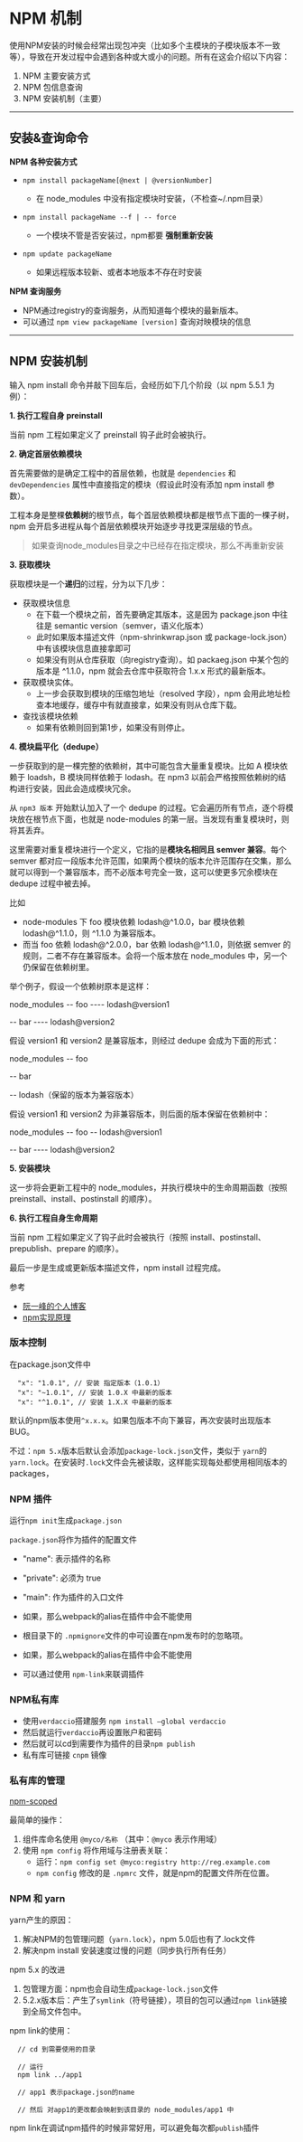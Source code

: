 # NPM 机制

使用NPM安装的时候会经常出现包冲突（比如多个主模块的子模块版本不一致等），导致在开发过程中会遇到各种或大或小的问题。所有在这会介绍以下内容：
1. NPM 主要安装方式
2. NPM 包信息查询
3. NPM 安装机制（主要）

***
## 安装&查询命令
**NPM 各种安装方式**
* `npm install packageName[@next | @versionNumber]`
  * 在 node_modules 中没有指定模块时安装，（不检查~/.npm目录）

* `npm install packageName --f | -- force`
  * 一个模块不管是否安装过，npm都要 **强制重新安装**

* `npm update packageName`
  * 如果远程版本较新、或者本地版本不存在时安装

**NPM 查询服务**
- NPM通过registry的查询服务，从而知道每个模块的最新版本。
- 可以通过 `npm view packageName [version]` 查询对映模块的信息

***
## NPM 安装机制

输入 npm install 命令并敲下回车后，会经历如下几个阶段（以 npm 5.5.1 为例）：

**1. 执行工程自身 preinstall**

当前 npm 工程如果定义了 preinstall 钩子此时会被执行。

**2. 确定首层依赖模块**

首先需要做的是确定工程中的首层依赖，也就是 `dependencies` 和 `devDependencies` 属性中直接指定的模块（假设此时没有添加 npm install 参数）。

工程本身是整棵**依赖树**的根节点，每个首层依赖模块都是根节点下面的一棵子树，npm 会开启多进程从每个首层依赖模块开始逐步寻找更深层级的节点。

> 如果查询node_modules目录之中已经存在指定模块，那么不再重新安装

**3. 获取模块**

获取模块是一个**递归**的过程，分为以下几步：

- 获取模块信息
  - 在下载一个模块之前，首先要确定其版本，这是因为 package.json 中往往是 semantic version（semver，语义化版本）
  - 此时如果版本描述文件（npm-shrinkwrap.json 或 package-lock.json）中有该模块信息直接拿即可
  - 如果没有则从仓库获取（向registry查询）。如 packaeg.json 中某个包的版本是 ^1.1.0，npm 就会去仓库中获取符合 1.x.x 形式的最新版本。
- 获取模块实体。
  - 上一步会获取到模块的压缩包地址（resolved 字段），npm 会用此地址检查本地缓存，缓存中有就直接拿，如果没有则从仓库下载。
- 查找该模块依赖
  - 如果有依赖则回到第1步，如果没有则停止。

**4. 模块扁平化（dedupe）**

一步获取到的是一棵完整的依赖树，其中可能包含大量重复模块。比如 A 模块依赖于 loadsh，B 模块同样依赖于 lodash。在 npm3 以前会严格按照依赖树的结构进行安装，因此会造成模块冗余。

从 `npm3 版本` 开始默认加入了一个 dedupe 的过程。它会遍历所有节点，逐个将模块放在根节点下面，也就是 node-modules 的第一层。当发现有重复模块时，则将其丢弃。

这里需要对重复模块进行一个定义，它指的是**模块名相同且 semver 兼容**。每个 semver 都对应一段版本允许范围，如果两个模块的版本允许范围存在交集，那么就可以得到一个兼容版本，而不必版本号完全一致，这可以使更多冗余模块在 dedupe 过程中被去掉。

比如
- node-modules 下 foo 模块依赖 lodash@^1.0.0，bar 模块依赖 lodash@^1.1.0，则 ^1.1.0 为兼容版本。
- 而当 foo 依赖 lodash@^2.0.0，bar 依赖 lodash@^1.1.0，则依据 semver 的规则，二者不存在兼容版本。会将一个版本放在 node_modules 中，另一个仍保留在依赖树里。

举个例子，假设一个依赖树原本是这样：

node_modules
-- foo
---- lodash@version1

-- bar
---- lodash@version2

假设 version1 和 version2 是兼容版本，则经过 dedupe 会成为下面的形式：

node_modules
-- foo

-- bar

-- lodash（保留的版本为兼容版本）

假设 version1 和 version2 为非兼容版本，则后面的版本保留在依赖树中：

node_modules
-- foo
-- lodash@version1

-- bar
---- lodash@version2

**5. 安装模块**

这一步将会更新工程中的 node_modules，并执行模块中的生命周期函数（按照 preinstall、install、postinstall 的顺序）。

**6. 执行工程自身生命周期**

当前 npm 工程如果定义了钩子此时会被执行（按照 install、postinstall、prepublish、prepare 的顺序）。

最后一步是生成或更新版本描述文件，npm install 过程完成。


参考
* [阮一峰的个人博客](http://www.ruanyifeng.com/blog/2016/01/npm-install.html)
* [npm实现原理](https://www.zhihu.com/question/66629910)


### 版本控制

在package.json文件中
```
  "x": "1.0.1", // 安装 指定版本（1.0.1）
  "x": "~1.0.1", // 安装 1.0.X 中最新的版本
  "x": "^1.0.1", // 安装 1.X.X 中最新的版本
```

默认的npm版本使用`^x.x.x`。如果包版本不向下兼容，再次安装时出现版本BUG。

不过：`npm 5.x`版本后默认会添加`package-lock.json`文件，类似于 `yarn`的`yarn.lock`。在安装时`.lock`文件会先被读取，这样能实现每处都使用相同版本的 packages，


### NPM 插件

运行`npm init`生成`package.json`

`package.json`将作为插件的配置文件
* "name": 表示插件的名称
* "private": 必须为 true
* "main": 作为插件的入口文件


* 如果，那么webpack的alias在插件中会不能使用
* 根目录下的 `.npmignore`文件的中可设置在npm发布时的忽略项。
* 如果，那么webpack的alias在插件中会不能使用
* 可以通过使用 `npm-link`来联调插件


### NPM私有库
* 使用`verdaccio`搭建服务 `npm install –global verdaccio`
* 然后就运行`verdaccio`再设置账户和密码
* 然后就可以cd到需要作为插件的目录`npm publish`
* 私有库可链接 `cnpm` 镜像

### 私有库的管理

[npm-scoped](https://docs.npmjs.com/misc/scope#publishing-public-scoped-packages-to-the-public-npm-registry)

最简单的操作：
1. 组件库命名使用 `@myco/名称` （其中：`@myco` 表示作用域）
2. 使用 `npm config` 将作用域与注册表关联：
   *  运行：`npm config set @myco:registry http://reg.example.com`
   *  `npm config` 修改的是 `.npmrc` 文件，就是npm的配置文件所在位置。


### NPM 和 yarn

yarn产生的原因：
1. 解决NPM的包管理问题（`yarn.lock`），npm 5.0后也有了.lock文件
2. 解决npm install 安装速度过慢的问题（同步执行所有任务）

npm 5.x 的改进
1. 包管理方面：npm也会自动生成`package-lock.json`文件
2. 5.2.x版本后：产生了`symlink`（符号链接），项目的包可以通过`npm link`链接到全局文件包中。

npm link的使用：
```
  // cd 到需要使用的目录
  
  // 运行
  npm link ../app1
  
  // app1 表示package.json的name

  // 然后 对app1的更改都会映射到该目录的 node_modules/app1 中
```

npm link在调试npm插件的时候非常好用，可以避免每次都`publish`插件